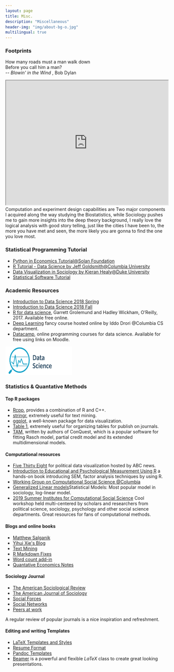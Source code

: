```yaml
---
layout: page
title: Misc.
description: "Miscellaneous"
header-img: "img/about-bg-o.jpg"
multilingual: true
---
```


### Footprints

<p class="message" align="left">
  How many roads must a man walk down<br>
  Before you call him a man?<br>
  --<i> Blowin' in the Wind </i>, Bob Dylan
</p>

<iframe src="https://www.google.com/maps/d/embed?mid=1mipXeTROxyXGCO7-LrqIvDfRgNgKZrXU" width="510" height="390"></iframe>
Computation and experiment design capabilities are Two major components I acquired along the way studying the Biostatistics, while Sociology pushes me to gain more insights into the deep theory background, I really love the logical analysis with good story telling, just like the cities I have been to, the more you have met and seen, the more likely you are gonna to find the one you love most.

### Statistical Programming Tutorial

* [Python in Economics Tutorial@Solan Foundation](https://lectures.quantecon.org/py/)
* [R Tutorial - Data Science by Jeff Goldsmith@Columbia University](https://p8105.com/)
* [Data Visualization in Sociology by Kieran Healy@Duke University](http://socviz880.co/)
* [Statistical Software Tutorial](http://www.smart-stats.org/content/software-tutorials)


### Academic Resources

* [Introduction to Data Science 2018 Spring](https://beanumber.github.io/sds192/index.html)
* [Introduction to Data Science 2018 Fall](https://rudeboybert.github.io/SDS192/)
* [R for data science](http://r4ds.had.co.nz/), Garrett Grolemund and Hadley Wickham, O’Reilly, 2017. Available free online.
* [Deep Learning](https://www.cs.columbia.edu/~idrori/deeplearningcufall2018.html) fancy course hosted online by Iddo Drori @Columbia CS department.
* [Datacamp](https://www.datacamp.com/groups/8702c0fa3e62145fd1a543715dddc3a3645cd03c/invite), online programming courses for data science. Available for free using links on Moodle.

<img src= "/img/Data_science.jpg" style="width:210px; height:89px;">

### Statistics & Quantative Methods

#### Top R packages

* [Rcpp](http://adv-r.had.co.nz/Rcpp.html), provides a combination of R and C++.
* [stringr](https://cran.r-project.org/web/packages/stringr/vignettes/stringr.html), extremely useful for text mining.
* [ggplot](https://www.mailman.columbia.edu/sites/default/files/media/fdawg_ggplot2.html), a well-known package for data visualization.
* [Table 1](https://cran.r-project.org/web/packages/table1/vignettes/table1-examples.html), extremely useful for organizing tables for publish on journals.
* [TAM](https://www.edmeasurementsurveys.com/TAM/Tutorials/), written by authors of ConQuest, which is a popular software for fitting Rasch model, partial credit model and its extended multidimensional models.

#### Computational resources

* [Five Thirty Eight](https://fivethirtyeight.com/) for political data visualization hosted by ABC news.
* [Introduction to Educational and Psychological Measurement Using R](https://www.thetaminusb.com/intro-measurement-r/) a hands-on book introducing SEM, factor analysis techniques by using R.
* [Working Group on Computational Social Science @Columbia](http://css.iserp.columbia.edu/)
* [Generalized Linear models](https://data.princeton.edu/wws509/sets)Statistical Models: Most popular model in sociology, log-linear model.
* [2019 Summer Institutes for Computational Social Science](https://compsocialscience.github.io/summer-institute/2019/) Cool workshop held multi-centered by scholars and researchers from political science, sociology, psychology and other social science departments. Great resources for fans of computational methods.

#### Blogs and online books

* [Matthew Salganik](http://www.princeton.edu/~mjs3/)
* [Yihui Xie's Blog](https://yihui.name/)
* [Text Mining](https://github.com/dgrtwo/tidy-text-mining)
* [R Markdown Fixes](https://docs.google.com/document/d/1P7IyZ4On9OlrCOhygFxjC7XhQqyw8OludwChz-uFd_o/edit)
* [Word count add-in](https://github.com/benmarwick/wordcountaddin)
* [Quantative Economics Notes](https://notes.quantecon.org/)


#### Sociology Journal

* [The American Sociological Review](https://journals.sagepub.com/home/asr)
* [The American Journal of Sociology](https://www.journals.uchicago.edu/toc/ajs/current)
* [Social Forces](https://academic.oup.com/sf/issue)
* [Social Networks](https://www.journals.elsevier.com/social-networks)
* [Peers at work](https://eml.berkeley.edu/~moretti/text20.pdf)

A regular review of popular journals is a nice inspiration and refreshment.

#### Editing and writing Templates

* [LaTeX Templates and Styles](https://github.com/kjhealy/latex-custom-kjh)
* [Resume Format](http://kjhealy.github.io/kjh-vita/)
* [Pandoc Templates](https://github.com/kjhealy/pandoc-templates)
* [Beamer](http://web.mit.edu/rsi/www/pdfs/beamer-tutorial.pdf) is a powerful and flexible $LaTeX$ class to create great looking presentations.
